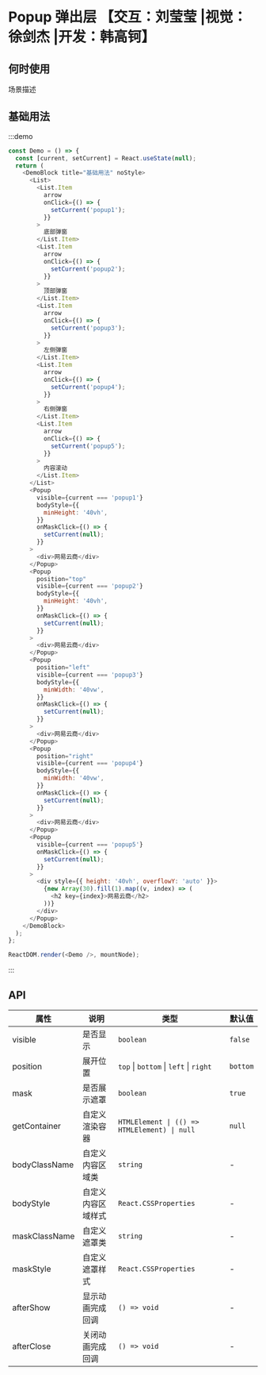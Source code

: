 # Popup 弹出层 【交互：刘莹莹 |视觉：徐剑杰 |开发：韩高钶】

## 何时使用

场景描述

## 基础用法

:::demo

```js
const Demo = () => {
  const [current, setCurrent] = React.useState(null);
  return (
    <DemoBlock title="基础用法" noStyle>
      <List>
        <List.Item
          arrow
          onClick={() => {
            setCurrent('popup1');
          }}
        >
          底部弹窗
        </List.Item>
        <List.Item
          arrow
          onClick={() => {
            setCurrent('popup2');
          }}
        >
          顶部弹窗
        </List.Item>
        <List.Item
          arrow
          onClick={() => {
            setCurrent('popup3');
          }}
        >
          左侧弹窗
        </List.Item>
        <List.Item
          arrow
          onClick={() => {
            setCurrent('popup4');
          }}
        >
          右侧弹窗
        </List.Item>
        <List.Item
          arrow
          onClick={() => {
            setCurrent('popup5');
          }}
        >
          内容滚动
        </List.Item>
      </List>
      <Popup
        visible={current === 'popup1'}
        bodyStyle={{
          minHeight: '40vh',
        }}
        onMaskClick={() => {
          setCurrent(null);
        }}
      >
        <div>网易云商</div>
      </Popup>
      <Popup
        position="top"
        visible={current === 'popup2'}
        bodyStyle={{
          minHeight: '40vh',
        }}
        onMaskClick={() => {
          setCurrent(null);
        }}
      >
        <div>网易云商</div>
      </Popup>
      <Popup
        position="left"
        visible={current === 'popup3'}
        bodyStyle={{
          minWidth: '40vw',
        }}
        onMaskClick={() => {
          setCurrent(null);
        }}
      >
        <div>网易云商</div>
      </Popup>
      <Popup
        position="right"
        visible={current === 'popup4'}
        bodyStyle={{
          minWidth: '40vw',
        }}
        onMaskClick={() => {
          setCurrent(null);
        }}
      >
        <div>网易云商</div>
      </Popup>
      <Popup
        visible={current === 'popup5'}
        onMaskClick={() => {
          setCurrent(null);
        }}
      >
        <div style={{ height: '40vh', overflowY: 'auto' }}>
          {new Array(30).fill(1).map((v, index) => (
            <h2 key={index}>网易云商</h2>
          ))}
        </div>
      </Popup>
    </DemoBlock>
  );
};

ReactDOM.render(<Demo />, mountNode);
```

:::

## API

| 属性          | 说明               | 类型                                         | 默认值   |
| ------------- | ------------------ | -------------------------------------------- | -------- |
| visible       | 是否显示           | `boolean`                                    | `false`  |
| position      | 展开位置           | `top` \| `bottom` \| `left` \| `right`       | `bottom` |
| mask          | 是否展示遮罩       | `boolean`                                    | `true`   |
| getContainer  | 自定义渲染容器     | `HTMLElement \| (() => HTMLElement) \| null` | `null`   |
| bodyClassName | 自定义内容区域类   | `string`                                     | -        |
| bodyStyle     | 自定义内容区域样式 | `React.CSSProperties`                        | -        |
| maskClassName | 自定义遮罩类       | `string`                                     | -        |
| maskStyle     | 自定义遮罩样式     | `React.CSSProperties`                        | -        |
| afterShow     | 显示动画完成回调   | `() => void`                                 | -        |
| afterClose    | 关闭动画完成回调   | `() => void`                                 | -        |
